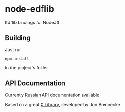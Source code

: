 # node-edflib
Edflib bindings for NodeJS

## Building
Just run
```
npm install
```
in the project's folder

## API Documentation

Currently [Russian](README_RU.md) API documentation available


Based on a great [C Library]( https://github.com/jonbrennecke/edflib), developed by Jon Brennecke 
